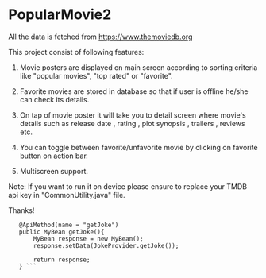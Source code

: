 # PopularMovie2
All the data is fetched from https://www.themoviedb.org

This project consist of following features:

1. Movie posters are displayed on main screen according to sorting criteria like "popular movies", "top rated" or "favorite".

2. Favorite movies are stored in database so that if user is offline he/she can check its details.

3. On tap of movie poster it will take you to detail screen where movie's details such as 
   release date , rating , plot synopsis , trailers , reviews etc.

4. You can toggle between favorite/unfavorite movie by clicking on favorite button on action bar.

5. Multiscreen support.

Note: If you want to run it on device please ensure to replace your TMDB api key in "CommonUtility.java" file.

Thanks!


  
 ``` /** A simple endpoint method to provide a joke */
    @ApiMethod(name = "getJoke")
    public MyBean getJoke(){
        MyBean response = new MyBean();
        response.setData(JokeProvider.getJoke());

        return response;
    } ```
    
